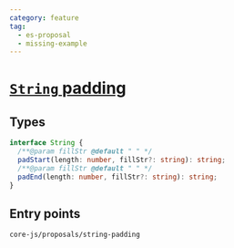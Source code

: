 ```yaml
---
category: feature
tag:
  - es-proposal
  - missing-example
---
```


# [`String` padding](https://github.com/tc39/proposal-string-pad-start-end)

## Types

```ts
interface String {
  /**@param fillStr @default " " */
  padStart(length: number, fillStr?: string): string;
  /**@param fillStr @default " " */
  padEnd(length: number, fillStr?: string): string;
}
```

## Entry points

```
core-js/proposals/string-padding
```
